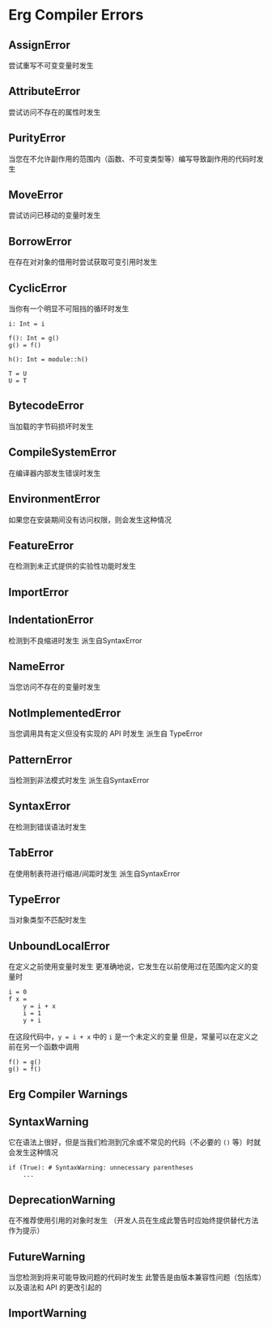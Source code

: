 # Erg Compiler Errors

## AssignError

尝试重写不可变变量时发生

## AttributeError

尝试访问不存在的属性时发生

## PurityError

当您在不允许副作用的范围内（函数、不可变类型等）编写导致副作用的代码时发生

## MoveError

尝试访问已移动的变量时发生

## BorrowError

在存在对对象的借用时尝试获取可变引用时发生

## CyclicError

当你有一个明显不可阻挡的循环时发生

```erg
i: Int = i

f(): Int = g()
g() = f()

h(): Int = module::h()

T = U
U = T
```

## BytecodeError

当加载的字节码损坏时发生

## CompileSystemError

在编译器内部发生错误时发生

## EnvironmentError

如果您在安装期间没有访问权限，则会发生这种情况

## FeatureError

在检测到未正式提供的实验性功能时发生

## ImportError

## IndentationError

检测到不良缩进时发生
派生自SyntaxError

## NameError

当您访问不存在的变量时发生

## NotImplementedError

当您调用具有定义但没有实现的 API 时发生
派生自 TypeError

## PatternError

当检测到非法模式时发生
派生自SyntaxError

## SyntaxError

在检测到错误语法时发生

## TabError

在使用制表符进行缩进/间距时发生
派生自SyntaxError

## TypeError

当对象类型不匹配时发生

## UnboundLocalError

在定义之前使用变量时发生
更准确地说，它发生在以前使用过在范围内定义的变量时

```erg
i = 0
f x =
    y = i + x
    i = 1
    y + i
```

在这段代码中，`y = i + x` 中的 `i` 是一个未定义的变量
但是，常量可以在定义之前在另一个函数中调用

```erg
f() = g()
g() = f()
```

## Erg Compiler Warnings

## SyntaxWarning

它在语法上很好，但是当我们检测到冗余或不常见的代码（不必要的 `()` 等）时就会发生这种情况

```erg
if (True): # SyntaxWarning: unnecessary parentheses
    ...
```

## DeprecationWarning

在不推荐使用引用的对象时发生
（开发人员在生成此警告时应始终提供替代方法作为提示）

## FutureWarning

当您检测到将来可能导致问题的代码时发生
此警告是由版本兼容性问题（包括库）以及语法和 API 的更改引起的

## ImportWarning
